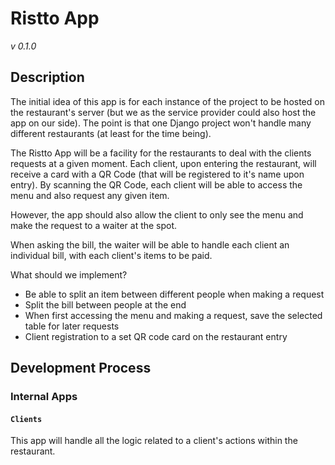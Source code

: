 # **Ristto App**

*v 0.1.0*

## Description

The initial idea of this app is for each instance of the project to be hosted on the restaurant's server (but we as the service provider could also host the app on our side). The point is that one Django project won't handle many different restaurants (at least for the time being).

The Ristto App will be a facility for the restaurants to deal with the clients requests at a given moment. Each client, upon entering the restaurant, will receive a card with a QR Code (that will be registered to it's name upon entry). By scanning the QR Code, each client will be able to access the menu and also request any given item.

However, the app should also allow the client to only see the menu and make the request to a waiter at the spot.

When asking the bill, the waiter will be able to handle each client an individual bill, with each client's items to be paid.

What should we implement?

- Be able to split an item between different people when making a request
- Split the bill between people at the end
- When first accessing the menu and making a request, save the selected table for later requests
- Client registration to a set QR code card on the restaurant entry

## Development Process

### Internal Apps

#### `Clients`

This app will handle all the logic related to a client's actions within the restaurant.

